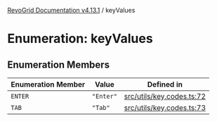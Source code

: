 [RevoGrid Documentation v4.13.1](README.md) / keyValues

# Enumeration: keyValues

## Enumeration Members

| Enumeration Member | Value | Defined in |
| ------ | ------ | ------ |
| `ENTER` | `"Enter"` | [src/utils/key.codes.ts:72](https://github.com/revolist/revogrid/blob/4ebc7221c475d12b7f731e54908af9eefb855c73/src/utils/key.codes.ts#L72) |
| `TAB` | `"Tab"` | [src/utils/key.codes.ts:73](https://github.com/revolist/revogrid/blob/4ebc7221c475d12b7f731e54908af9eefb855c73/src/utils/key.codes.ts#L73) |
